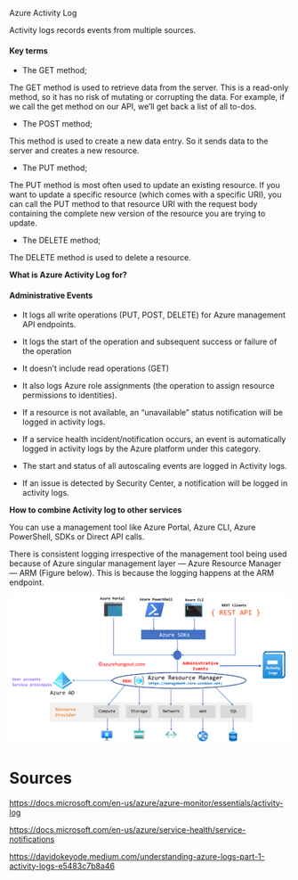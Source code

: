 Azure Activity Log

Activity logs records events from multiple sources.

#### Key terms

- The GET method;

The GET method is used to retrieve data from the server. This is a read-only method, so it has no risk of mutating or corrupting the data. For example, if we call the get method on our API, we’ll get back a list of all to-dos.

- The POST method;

This method is used to create a new data entry.
So it sends data to the server and creates a new resource.


- The PUT method;

The PUT method is most often used to update an existing resource. If you want to update a specific resource (which comes with a specific URI), you can call the PUT method to that resource URI with the request body containing the complete new version of the resource you are trying to update.


- The DELETE method;

The DELETE method is used to delete a resource.

**What is Azure Activity Log for?**


#### Administrative Events

- It logs all write operations (PUT, POST, DELETE) for Azure management API endpoints. 

- It logs the start of the operation and subsequent success or failure of the operation

- It doesn’t include read operations (GET)

- It also logs Azure role assignments (the operation to assign resource permissions to identities).

- If a resource is not available, an “unavailable” status notification will be logged in activity logs.

- If a service health incident/notification occurs, an event is automatically logged in activity logs by the Azure platform under this category.

- The start and status of all autoscaling events are logged in Activity logs.

- If an issue is detected by Security Center, a notification will be logged in activity logs.



**How to combine Activity log to other services**

You can use a management tool like Azure Portal, Azure CLI, Azure PowerShell, SDKs or Direct API calls.

There is consistent logging irrespective of the management tool being used because of Azure singular management layer — Azure Resource Manager — ARM (Figure below). This is because the logging happens at the ARM endpoint.


![Activitylog](../../00_includes/AZactivityLog.png)



# Sources

https://docs.microsoft.com/en-us/azure/azure-monitor/essentials/activity-log

https://docs.microsoft.com/en-us/azure/service-health/service-notifications

https://davidokeyode.medium.com/understanding-azure-logs-part-1-activity-logs-e5483c7b8a46

